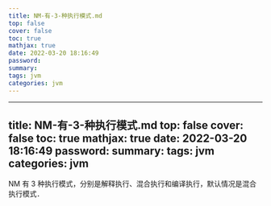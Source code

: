 ```yaml
---
title: NM-有-3-种执行模式.md
top: false
cover: false
toc: true
mathjax: true
date: 2022-03-20 18:16:49
password:
summary:
tags: jvm
categories: jvm
---
```

---
title: NM-有-3-种执行模式.md
top: false
cover: false
toc: true
mathjax: true
date: 2022-03-20 18:16:49
password:
summary:
tags: jvm
categories: jvm
---
NM 有 3 种执行模式，分别是解释执行、混合执行和编译执行，默认情况是混合执行模式．
